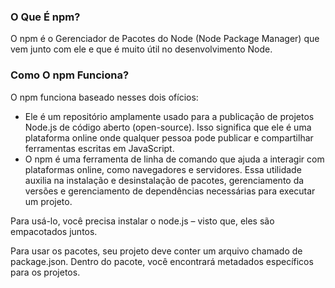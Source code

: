 ### O Que É npm?

O npm é o Gerenciador de Pacotes do Node (Node Package Manager) que vem junto com ele e que é muito útil no desenvolvimento Node.

### Como O npm Funciona?

O npm funciona baseado nesses dois ofícios:

- Ele é um repositório amplamente usado para a publicação de projetos Node.js de código aberto (open-source). Isso significa que ele é uma plataforma online onde qualquer pessoa pode publicar e compartilhar ferramentas escritas em JavaScript.
- O npm é uma ferramenta de linha de comando que ajuda a interagir com plataformas online, como navegadores e servidores. Essa utilidade auxilia na instalação e desinstalação de pacotes, gerenciamento da versões e gerenciamento de dependências necessárias para executar um projeto.

Para usá-lo, você precisa instalar o node.js – visto que, eles são empacotados juntos.

Para usar os pacotes, seu projeto deve conter um arquivo chamado de package.json. Dentro do pacote, você encontrará metadados específicos para os projetos.